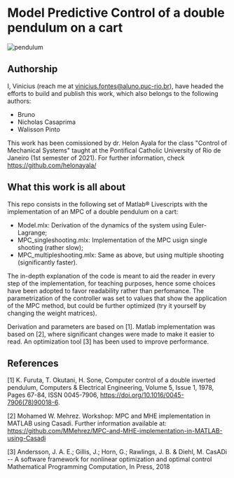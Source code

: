 # Model Predictive Control of a double pendulum on a cart

![pendulum](https://user-images.githubusercontent.com/86233848/126026020-eb7bc4bc-d88f-47a6-b705-c96534d0fc6c.jpg)

## Authorship
I, Vinicius (reach me at vinicius.fontes@aluno.puc-rio.br), have headed the efforts to build and publish this work, which also belongs to the following authors:
- Bruno
- Nicholas Casaprima
- Walisson Pinto

This work has been comissioned by dr. Helon Ayala for the class "Control of Mechanical Systems" taught at the Pontifical Catholic University of Rio de Janeiro (1st semester of 2021). For further information, check https://github.com/helonayala/

## What this work is all about

This repo consists in the following set of Matlab® Livescripts with the implementation of an MPC of a double pendulum on a cart:
 
 - Model.mlx: Derivation of the dynamics of the system using Euler-Lagrange;
 - MPC_singleshooting.mlx: Implementation of the MPC usign single shooting (rather slow);
 - MPC_multipleshooting.mlx: Same as above, but using multiple shooting (significantly faster).

The in-depth explanation of the code is meant to aid the reader in every step of the implementation, for teaching purposes, hence some choices have been adopted to favor readability rather than perfomance. The parametrization of the controller was set to values that show the application of the MPC method, but could be further optimized (try it yourself by changing the weight matrices).

Derivation and parameters are based on [1]. Matlab implementation was based on [2], where significant changes were made to make it easier to read. An optimization tool [3] has been used to improve performance.

## References

[1] K. Furuta, T. Okutani, H. Sone, Computer control of a double inverted pendulum, Computers & Electrical Engineering, Volume 5, Issue 1, 1978, Pages 67-84, ISSN 0045-7906, https://doi.org/10.1016/0045-7906(78)90018-6.

[2] Mohamed W. Mehrez. Workshop: MPC and MHE implementation in MATLAB using Casadi. Further information available at:
https://github.com/MMehrez/MPC-and-MHE-implementation-in-MATLAB-using-Casadi

[3] Andersson, J. A. E.; Gillis, J.; Horn, G.; Rawlings, J. B. & Diehl, M.
CasADi -- A software framework for nonlinear optimization and optimal control 
Mathematical Programming Computation, In Press, 2018
